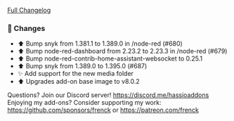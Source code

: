 [Full Changelog][changelog]

### 🔨  Changes

- ⬆️ Bump snyk from 1.381.1 to 1.389.0 in /node-red (#680)
- ⬆️ Bump node-red-dashboard from 2.23.2 to 2.23.3 in /node-red (#679)
- ⬆️ Bump node-red-contrib-home-assistant-websocket to 0.25.1
- ⬆️ Bump snyk from 1.389.0 to 1.395.0 (#687)
- ✨ Add support for the new media folder
- ⬆ Upgrades add-on base image to v8.0.2

[changelog]: https://github.com/hassio-addons/addon-node-red/compare/v7.1.1...v7.2.0

Questions? Join our Discord server! https://discord.me/hassioaddons
Enjoying my add-ons? Consider supporting my work:
https://github.com/sponsors/frenck or https://patreon.com/frenck